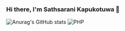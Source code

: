 ### Hi there, I'm Sathsarani Kapukotuwa 👋

![Anurag's GitHub stats](https://github-readme-stats.vercel.app/api?username=Sathsarani-Kapukotuwa&show_icons=true&theme=tokyonight)
![PHP](https://img.shields.io/badge/php-%23777BB4.svg?style=for-the-badge&logo=php&logoColor=white)

<!-- 
[![Top Langs](https://github-readme-stats.vercel.app/api/top-langs/?username=Sathsarani-Kapukotuwa&layout=compact)](https://github.com/anuraghazra/github-readme-stats)
-->

<!--
**Sathsarani-Kapukotuwa/Sathsarani-Kapukotuwa** is a ✨ _special_ ✨ repository because its `README.md` (this file) appears on your GitHub profile.

Here are some ideas to get you started:

- 🔭 I’m currently working on ...
- 🌱 I’m currently learning ...
- 👯 I’m looking to collaborate on ...
- 🤔 I’m looking for help with ...
- 💬 Ask me about ...
- 📫 How to reach me: ...
- 😄 Pronouns: ...
- ⚡ Fun fact: ...
-->
